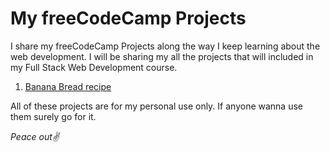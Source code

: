<!DOCTYPE HTML>
<html lang="en">
  
  <head>
    <!--<title>My freeCodeCamp Projects</title>-->
    <meta charset="UTF-8">
  </head>
  <body>
    <h1>My freeCodeCamp Projects</h1>
    <p>I share my freeCodeCamp Projects along the way I keep learning about the web development. I will be sharing my all the projects that will included in my Full Stack Web Development course.</p>
  <ol>
    <li> <a href="https://gurtesh.github.io/freeCodeCamp-projects/build-a-recipe-page.html">Banana Bread recipe</a> </li>
  </ol>
  </body>
  <footer>
    <p>All of these projects are for my personal use only. If anyone wanna use them surely go for it.</p>
    <em>Peace out✌️</em>
  </footer>
</html>
